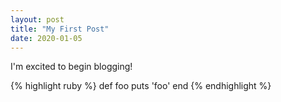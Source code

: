 ```yaml
---
layout: post
title: "My First Post"
date: 2020-01-05
---
```


I'm excited to begin blogging!

{% highlight ruby %}
def foo
  puts 'foo'
end
{% endhighlight %}
